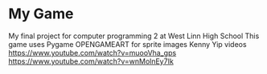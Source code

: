 # My Game
My final project for computer programming 2 at West Linn High School
This game uses Pygame
OPENGAMEART for sprite images
Kenny Yip videos
https://www.youtube.com/watch?v=muooVha_gps
https://www.youtube.com/watch?v=wnMolnEy7Ik
